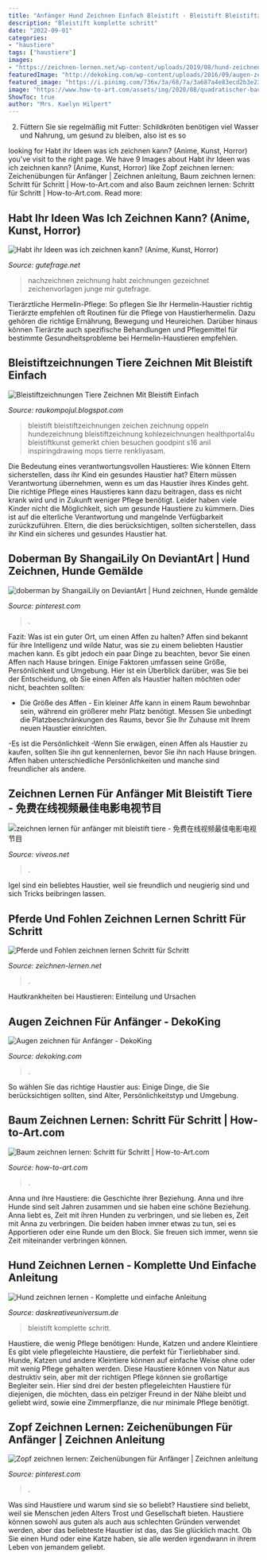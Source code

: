 ```yaml
---
title: "Anfänger Hund Zeichnen Einfach Bleistift - Bleistift Bleistiftzeichnungen Zeichen Zeichnung Oppeln Hundezeichnung Bleistiftzeichnung Kohlezeichnungen Healthportal4u Bleistiftkunst Gemerkt Chien Besuchen Goodpint S16 Anil Inspiringdrawing Mops Tierre Renkliyasam"
description: "Bleistift komplette schritt"
date: "2022-09-01"
categories:
- "haustiere"
tags: ["haustiere"]
images:
- "https://zeichnen-lernen.net/wp-content/uploads/2019/08/hund-zeichnen-tutorial-150x150.jpg"
featuredImage: "http://dekoking.com/wp-content/uploads/2016/09/augen-zeichnen-fuer-anfaenger-dekoking-com-2.jpg"
featured_image: "https://i.pinimg.com/736x/3a/68/7a/3a687a4e83ecd2b3e23ab2a5a27d273f.jpg"
image: "https://www.how-to-art.com/assets/img/2020/08/quadratischer-baum-bleistiftzeichnung.jpg"
ShowToc: true
author: "Mrs. Kaelyn Hilpert"
---
```



2) Füttern Sie sie regelmäßig mit Futter: Schildkröten benötigen viel Wasser und Nahrung, um gesund zu bleiben, also ist es so

	

		
looking for Habt ihr Ideen was ich zeichnen kann? (Anime, Kunst, Horror) you've visit to the right page. We have 9 Images about Habt ihr Ideen was ich zeichnen kann? (Anime, Kunst, Horror) like Zopf zeichnen lernen: Zeichenübungen für Anfänger | Zeichnen anleitung, Baum zeichnen lernen: Schritt für Schritt | How-to-Art.com and also Baum zeichnen lernen: Schritt für Schritt | How-to-Art.com. Read more:
		
    
## Habt Ihr Ideen Was Ich Zeichnen Kann? (Anime, Kunst, Horror)

<img loading=lazy src="https://images.gutefrage.net/media/fragen/bilder/habt-ihr-ideen-was-ich-zeichnen-kann/0_big.jpg?v=1439824462000" onerror="this.onerror=null;this.src='https://tse4.mm.bing.net/th?id=OIP.GQ4_N9rBLfMOQht7JV8L_gHaFi&amp;pid=15.1';" alt="Habt ihr Ideen was ich zeichnen kann? (Anime, Kunst, Horror)">

_Source: gutefrage.net_

>nachzeichnen zeichnung habt zeichnungen gezeichnet zeichenvorlagen junge mir gutefrage. 

	

Tierärztliche Hermelin-Pflege: So pflegen Sie Ihr Hermelin-Haustier richtig
Tierärzte empfehlen oft Routinen für die Pflege von Haustierhermelin. Dazu gehören die richtige Ernährung, Bewegung und Heureichen. Darüber hinaus können Tierärzte auch spezifische Behandlungen und Pflegemittel für bestimmte Gesundheitsprobleme bei Hermelin-Haustieren empfehlen.

    
## Bleistiftzeichnungen Tiere Zeichnen Mit Bleistift Einfach

<img loading=lazy src="https://i.pinimg.com/236x/93/70/be/9370beba93a7a75cceabcd47b9850468.jpg" onerror="this.onerror=null;this.src='https://tse4.mm.bing.net/th?id=OIP.f50za0VV6iDwzzmCmswj2wAAAA&amp;pid=15.1';" alt="Bleistiftzeichnungen Tiere Zeichnen Mit Bleistift Einfach">

_Source: raukompojul.blogspot.com_

>bleistift bleistiftzeichnungen zeichen zeichnung oppeln hundezeichnung bleistiftzeichnung kohlezeichnungen healthportal4u bleistiftkunst gemerkt chien besuchen goodpint s16 anil inspiringdrawing mops tierre renkliyasam. 

	

Die Bedeutung eines verantwortungsvollen Haustieres: Wie können Eltern sicherstellen, dass ihr Kind ein gesundes Haustier hat?
Eltern müssen Verantwortung übernehmen, wenn es um das Haustier ihres Kindes geht. Die richtige Pflege eines Haustieres kann dazu beitragen, dass es nicht krank wird und in Zukunft weniger Pflege benötigt. Leider haben viele Kinder nicht die Möglichkeit, sich um gesunde Haustiere zu kümmern. Dies ist auf die elterliche Verantwortung und mangelnde Verfügbarkeit zurückzuführen. Eltern, die dies berücksichtigen, sollten sicherstellen, dass ihr Kind ein sicheres und gesundes Haustier hat.

    
## Doberman By ShangaiLily On DeviantArt | Hund Zeichnen, Hunde Gemälde

<img loading=lazy src="https://i.pinimg.com/736x/3a/68/7a/3a687a4e83ecd2b3e23ab2a5a27d273f.jpg" onerror="this.onerror=null;this.src='https://tse1.mm.bing.net/th?id=OIP.Ot9FFmtgGzN_fLz1RU3hfwHaMN&amp;pid=15.1';" alt="doberman by ShangaiLily on DeviantArt | Hund zeichnen, Hunde gemälde">

_Source: pinterest.com_

>. 

	

Fazit: Was ist ein guter Ort, um einen Affen zu halten?
Affen sind bekannt für ihre Intelligenz und wilde Natur, was sie zu einem beliebten Haustier machen kann. Es gibt jedoch ein paar Dinge zu beachten, bevor Sie einen Affen nach Hause bringen. Einige Faktoren umfassen seine Größe, Persönlichkeit und Umgebung. Hier ist ein Überblick darüber, was Sie bei der Entscheidung, ob Sie einen Affen als Haustier halten möchten oder nicht, beachten sollten:
- Die Größe des Affen - Ein kleiner Affe kann in einem Raum bewohnbar sein, während ein größerer mehr Platz benötigt. Messen Sie unbedingt die Platzbeschränkungen des Raums, bevor Sie Ihr Zuhause mit Ihrem neuen Haustier einrichten.

-Es ist die Persönlichkeit -Wenn Sie erwägen, einen Affen als Haustier zu kaufen, sollten Sie ihn gut kennenlernen, bevor Sie ihn nach Hause bringen. Affen haben unterschiedliche Persönlichkeiten und manche sind freundlicher als andere.

    
## Zeichnen Lernen Für Anfänger Mit Bleistift Tiere - 免费在线视频最佳电影电视节目

<img loading=lazy src="https://img.youtube.com/vi/uaEmMgsscVA/mqdefault.jpg" onerror="this.onerror=null;this.src='https://tse1.mm.bing.net/th?id=OIP.5NUst4fu6zMAL0-rGMuG5QAAAA&amp;pid=15.1';" alt="zeichnen lernen für anfänger mit bleistift tiere - 免费在线视频最佳电影电视节目">

_Source: viveos.net_

>. 

	

Igel sind ein beliebtes Haustier, weil sie freundlich und neugierig sind und sich Tricks beibringen lassen.

    
## Pferde Und Fohlen Zeichnen Lernen Schritt Für Schritt

<img loading=lazy src="https://zeichnen-lernen.net/wp-content/uploads/2019/08/hund-zeichnen-tutorial-150x150.jpg" onerror="this.onerror=null;this.src='https://tse4.mm.bing.net/th?id=OIP.9oQRCmtDeIAgxYdqy1krbAAAAA&amp;pid=15.1';" alt="Pferde und Fohlen zeichnen lernen Schritt für Schritt">

_Source: zeichnen-lernen.net_

>. 

	

Hautkrankheiten bei Haustieren: Einteilung und Ursachen

    
## Augen Zeichnen Für Anfänger - DekoKing

<img loading=lazy src="http://dekoking.com/wp-content/uploads/2016/09/augen-zeichnen-fuer-anfaenger-dekoking-com-2.jpg" onerror="this.onerror=null;this.src='https://tse2.mm.bing.net/th?id=OIP.zToqguOKfdjSGDsaFgEi4QAAAA&amp;pid=15.1';" alt="Augen zeichnen für Anfänger - DekoKing">

_Source: dekoking.com_

>. 

	

So wählen Sie das richtige Haustier aus: Einige Dinge, die Sie berücksichtigen sollten, sind Alter, Persönlichkeitstyp und Umgebung.

    
## Baum Zeichnen Lernen: Schritt Für Schritt | How-to-Art.com

<img loading=lazy src="https://www.how-to-art.com/assets/img/2020/08/quadratischer-baum-bleistiftzeichnung.jpg" onerror="this.onerror=null;this.src='https://tse2.mm.bing.net/th?id=OIP.foEBIRUVr32gBSD0aWL6NQHaHa&amp;pid=15.1';" alt="Baum zeichnen lernen: Schritt für Schritt | How-to-Art.com">

_Source: how-to-art.com_

>. 

	

Anna und ihre Haustiere: die Geschichte ihrer Beziehung.
Anna und ihre Hunde sind seit Jahren zusammen und sie haben eine schöne Beziehung. Anna liebt es, Zeit mit ihren Hunden zu verbringen, und sie lieben es, Zeit mit Anna zu verbringen. Die beiden haben immer etwas zu tun, sei es Apportieren oder eine Runde um den Block. Sie freuen sich immer, wenn sie Zeit miteinander verbringen können.

    
## Hund Zeichnen Lernen - Komplette Und Einfache Anleitung

<img loading=lazy src="http://www.daskreativeuniversum.de/wp-content/uploads/2020/02/Hund-zeichnen-3.jpg" onerror="this.onerror=null;this.src='https://tse2.mm.bing.net/th?id=OIP.LQ4HvmkbuB0X75WhAqdcaAHaGD&amp;pid=15.1';" alt="Hund zeichnen lernen - Komplette und einfache Anleitung">

_Source: daskreativeuniversum.de_

>bleistift komplette schritt. 

	

Haustiere, die wenig Pflege benötigen: Hunde, Katzen und andere Kleintiere
Es gibt viele pflegeleichte Haustiere, die perfekt für Tierliebhaber sind. Hunde, Katzen und andere Kleintiere können auf einfache Weise ohne oder mit wenig Pflege gehalten werden. Diese Haustiere können von Natur aus destruktiv sein, aber mit der richtigen Pflege können sie großartige Begleiter sein. Hier sind drei der besten pflegeleichten Haustiere für diejenigen, die möchten, dass ein pelziger Freund in der Nähe bleibt und geliebt wird, sowie eine Zimmerpflanze, die nur minimale Pflege benötigt.

    
## Zopf Zeichnen Lernen: Zeichenübungen Für Anfänger | Zeichnen Anleitung

<img loading=lazy src="https://i.pinimg.com/736x/f3/f0/04/f3f0046ec1ac0775df080f7c504345ad.jpg" onerror="this.onerror=null;this.src='https://tse3.mm.bing.net/th?id=OIP.tzOUebplLa15JqC1gdNWvQHaOG&amp;pid=15.1';" alt="Zopf zeichnen lernen: Zeichenübungen für Anfänger | Zeichnen anleitung">

_Source: pinterest.com_

>. 

	

Was sind Haustiere und warum sind sie so beliebt?
Haustiere sind beliebt, weil sie Menschen jeden Alters Trost und Gesellschaft bieten. Haustiere können sowohl aus guten als auch aus schlechten Gründen verwendet werden, aber das beliebteste Haustier ist das, das Sie glücklich macht. Ob Sie einen Hund oder eine Katze haben, sie alle werden irgendwann in ihrem Leben von jemandem geliebt.

